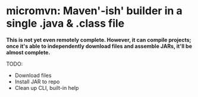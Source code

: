 # micromvn: Maven'-ish' builder in a single .java & .class file

**This is not yet even remotely complete. However, it can compile projects; once it's able to independently download files and assemble JARs, it'll be almost complete.**

TODO:

* Download files
* Install JAR to repo
* Clean up CLI, built-in help

